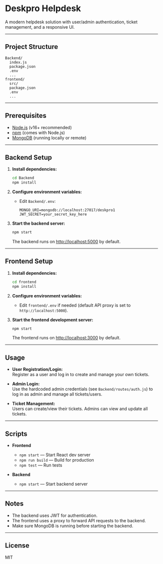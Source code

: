 # Deskpro Helpdesk

A modern helpdesk solution with user/admin authentication, ticket management, and a responsive UI.

---

## Project Structure

```
Backend/
  index.js
  package.json
  .env
  ...
frontend/
  src/
  package.json
  .env
  ...
```

---

## Prerequisites

- [Node.js](https://nodejs.org/) (v16+ recommended)
- [npm](https://www.npmjs.com/) (comes with Node.js)
- [MongoDB](https://www.mongodb.com/) (running locally or remote)

---

## Backend Setup

1. **Install dependencies:**
   ```sh
   cd Backend
   npm install
   ```

2. **Configure environment variables:**
   - Edit `Backend/.env`:
     ```
     MONGO_URI=mongodb://localhost:27017/deskpro1
     JWT_SECRET=your_secret_key_here
     ```

3. **Start the backend server:**
   ```sh
   npm start
   ```
   The backend runs on [http://localhost:5000](http://localhost:5000) by default.

---

## Frontend Setup

1. **Install dependencies:**
   ```sh
   cd frontend
   npm install
   ```

2. **Configure environment variables:**
   - Edit `frontend/.env` if needed (default API proxy is set to `http://localhost:5000`).

3. **Start the frontend development server:**
   ```sh
   npm start
   ```
   The frontend runs on [http://localhost:3000](http://localhost:3000) by default.

---

## Usage

- **User Registration/Login:**  
  Register as a user and log in to create and manage your own tickets.

- **Admin Login:**  
  Use the hardcoded admin credentials (see `Backend/routes/auth.js`) to log in as admin and manage all tickets/users.

- **Ticket Management:**  
  Users can create/view their tickets. Admins can view and update all tickets.

---

## Scripts

- **Frontend**
  - `npm start` — Start React dev server
  - `npm run build` — Build for production
  - `npm test` — Run tests

- **Backend**
  - `npm start` — Start backend server

---

## Notes

- The backend uses JWT for authentication.
- The frontend uses a proxy to forward API requests to the backend.
- Make sure MongoDB is running before starting the backend.

---

## License

MIT